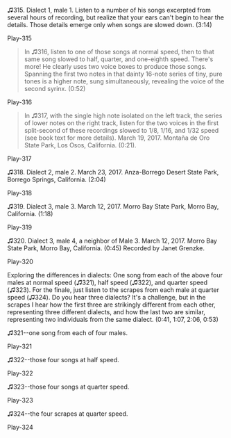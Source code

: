 ♫315. Dialect 1, male 1. Listen to a number of his songs excerpted
from several hours of recording, but realize that your ears can't begin
to hear the details. Those details emerge only when songs are slowed
down. (3:14)

Play-315

>In ♫316, listen to one of those songs at normal speed, then to
that same song slowed to half, quarter, and one-eighth speed. There's
more! He clearly uses two voice boxes to produce those songs. Spanning
the first two notes in that dainty 16-note series of tiny, pure tones is
a higher note, sung simultaneously, revealing the voice of the second
syrinx. (0:52)

Play-316

>In ♫317, with the single high note isolated on the left
track, the series of lower notes on the right track, listen for the two
voices in the first split-second of these recordings slowed to 1/8,
1/16, and 1/32 speed (see book text for more details). March 19, 2017.
Montaña de Oro State Park, Los Osos, California. (0:21).

Play-317

♫318. Dialect 2, male 2. March 23, 2017. Anza-Borrego Desert State
Park, Borrego Springs, California. (2:04)

Play-318

♫319. Dialect 3, male 3. March 12, 2017. Morro Bay State Park, Morro
Bay, California. (1:18)

Play-319

♫320. Dialect 3, male 4, a neighbor of Male 3. March 12, 2017. Morro
Bay State Park, Morro Bay, California. (0:45) Recorded by Janet
Grenzke.

Play-320

Exploring the differences in dialects: One song from each of the above
four males at normal speed (♫321), half speed (♫322), and
quarter speed (♫323). For the finale, just listen to the scrapes
from each male at quarter speed (♫324). Do you hear three dialects?
It's a challenge, but in the scrapes I hear how the first three are
strikingly different from each other, representing three different
dialects, and how the last two are similar, representing two individuals
from the same dialect. (0:41, 1:07, 2:06, 0:53)

♫321--one song from each of four males.

Play-321

♫322--those four songs at half speed.

Play-322

♫323--those four songs at quarter speed.

Play-323

♫324--the four scrapes at quarter speed.

Play-324
